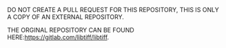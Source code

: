 DO NOT CREATE A PULL REQUEST FOR THIS REPOSITORY, THIS IS ONLY A COPY OF AN EXTERNAL REPOSITORY.

THE ORGINAL REPOSITORY CAN BE FOUND HERE:https://gitlab.com/libtiff/libtiff.